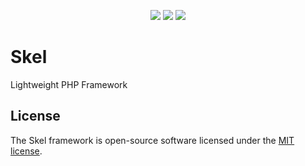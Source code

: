 <p align="center">
<a href="https://travis-ci.org/avanciro/skel"><img src="https://api.travis-ci.org/avanciro/skel.svg?branch=prod"></a>
<a href="https://packagist.org/packages/avanciro/skel"><img src="https://poser.pugx.org/avanciro/skel/d/total.svg"></a>
<a href="https://packagist.org/packages/avanciro/skel"><img src="https://poser.pugx.org/avanciro/skel/license.svg"></a>
</p>

# Skel
Lightweight PHP Framework

## License
The Skel framework is open-source software licensed under the [MIT license](https://opensource.org/licenses/MIT).